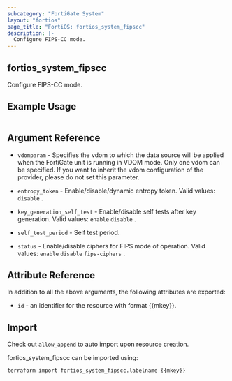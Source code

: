 ```yaml
---
subcategory: "FortiGate System"
layout: "fortios"
page_title: "FortiOS: fortios_system_fipscc"
description: |-
  Configure FIPS-CC mode.
---
```


## fortios_system_fipscc
Configure FIPS-CC mode.

## Example Usage

```hcl

```

## Argument Reference
* `vdomparam` - Specifies the vdom to which the data source will be applied when the FortiGate unit is running in VDOM mode. Only one vdom can be specified. If you want to inherit the vdom configuration of the provider, please do not set this parameter.

* `entropy_token` - Enable/disable/dynamic entropy token. Valid values: `disable` .
* `key_generation_self_test` - Enable/disable self tests after key generation. Valid values: `enable` `disable` .
* `self_test_period` - Self test period.
* `status` - Enable/disable ciphers for FIPS mode of operation. Valid values: `enable` `disable` `fips-ciphers` .

## Attribute Reference

In addition to all the above arguments, the following attributes are exported:
* `id` - an identifier for the resource with format {{mkey}}.

## Import

Check out `allow_append` to auto import upon resource creation.

fortios_system_fipscc can be imported using:
```sh
terraform import fortios_system_fipscc.labelname {{mkey}}
```
